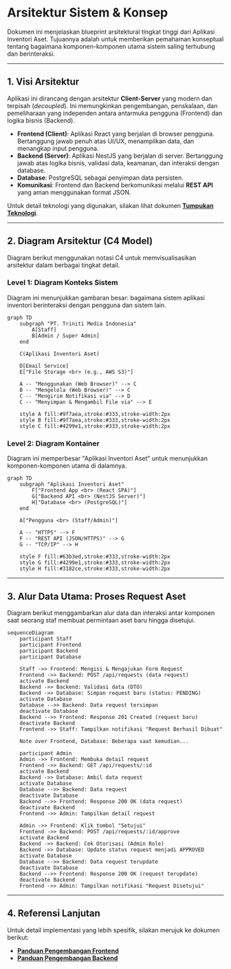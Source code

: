 # Arsitektur Sistem & Konsep

Dokumen ini menjelaskan blueprint arsitektural tingkat tinggi dari Aplikasi Inventori Aset. Tujuannya adalah untuk memberikan pemahaman konseptual tentang bagaimana komponen-komponen utama sistem saling terhubung dan berinteraksi.

---

## 1. Visi Arsitektur

Aplikasi ini dirancang dengan arsitektur **Client-Server** yang modern dan terpisah (_decoupled_). Ini memungkinkan pengembangan, penskalaan, dan pemeliharaan yang independen antara antarmuka pengguna (Frontend) dan logika bisnis (Backend).

-   **Frontend (Client)**: Aplikasi React yang berjalan di browser pengguna. Bertanggung jawab penuh atas UI/UX, menampilkan data, dan menangkap input pengguna.
-   **Backend (Server)**: Aplikasi NestJS yang berjalan di server. Bertanggung jawab atas logika bisnis, validasi data, keamanan, dan interaksi dengan database.
-   **Database**: PostgreSQL sebagai penyimpan data persisten.
-   **Komunikasi**: Frontend dan Backend berkomunikasi melalui **REST API** yang aman menggunakan format JSON.

Untuk detail teknologi yang digunakan, silakan lihat dokumen [**Tumpukan Teknologi**](./TECHNOLOGY_STACK.md).

---

## 2. Diagram Arsitektur (C4 Model)

Diagram berikut menggunakan notasi C4 untuk memvisualisasikan arsitektur dalam berbagai tingkat detail.

### Level 1: Diagram Konteks Sistem

Diagram ini menunjukkan gambaran besar: bagaimana sistem aplikasi inventori berinteraksi dengan pengguna dan sistem lain.

```mermaid
graph TD
    subgraph "PT. Triniti Media Indonesia"
        A[Staff]
        B[Admin / Super Admin]
    end

    C(Aplikasi Inventori Aset)

    D[Email Service]
    E["File Storage <br> (e.g., AWS S3)"]

    A -- "Menggunakan (Web Browser)" --> C
    B -- "Mengelola (Web Browser)" --> C
    C -- "Mengirim Notifikasi via" --> D
    C -- "Menyimpan & Mengambil File via" --> E

    style A fill:#9f7aea,stroke:#333,stroke-width:2px
    style B fill:#9f7aea,stroke:#333,stroke-width:2px
    style C fill:#4299e1,stroke:#333,stroke-width:2px
```

### Level 2: Diagram Kontainer

Diagram ini memperbesar "Aplikasi Inventori Aset" untuk menunjukkan komponen-komponen utama di dalamnya.

```mermaid
graph TD
    subgraph "Aplikasi Inventori Aset"
        F["Frontend App <br> (React SPA)"]
        G["Backend API <br> (NestJS Server)"]
        H["Database <br> (PostgreSQL)"]
    end

    A["Pengguna <br> (Staff/Admin)"]

    A -- "HTTPS" --> F
    F -- "REST API (JSON/HTTPS)" --> G
    G -- "TCP/IP" --> H

    style F fill:#63b3ed,stroke:#333,stroke-width:2px
    style G fill:#4299e1,stroke:#333,stroke-width:2px
    style H fill:#3182ce,stroke:#333,stroke-width:2px
```

---

## 3. Alur Data Utama: Proses Request Aset

Diagram berikut menggambarkan alur data dan interaksi antar komponen saat seorang staf membuat permintaan aset baru hingga disetujui.

```mermaid
sequenceDiagram
    participant Staff
    participant Frontend
    participant Backend
    participant Database

    Staff ->> Frontend: Mengisi & Mengajukan Form Request
    Frontend ->> Backend: POST /api/requests (data request)
    activate Backend
    Backend ->> Backend: Validasi data (DTO)
    Backend ->> Database: Simpan request baru (status: PENDING)
    activate Database
    Database -->> Backend: Data request tersimpan
    deactivate Database
    Backend -->> Frontend: Response 201 Created (request baru)
    deactivate Backend
    Frontend ->> Staff: Tampilkan notifikasi "Request Berhasil Dibuat"

    Note over Frontend, Database: Beberapa saat kemudian...

    participant Admin
    Admin ->> Frontend: Membuka detail request
    Frontend ->> Backend: GET /api/requests/:id
    activate Backend
    Backend ->> Database: Ambil data request
    activate Database
    Database -->> Backend: Data request
    deactivate Database
    Backend -->> Frontend: Response 200 OK (data request)
    deactivate Backend
    Frontend ->> Admin: Tampilkan detail request

    Admin ->> Frontend: Klik tombol "Setujui"
    Frontend ->> Backend: POST /api/requests/:id/approve
    activate Backend
    Backend ->> Backend: Cek Otorisasi (Admin Role)
    Backend ->> Database: Update status request menjadi APPROVED
    activate Database
    Database -->> Backend: Data request terupdate
    deactivate Database
    Backend -->> Frontend: Response 200 OK (request terupdate)
    deactivate Backend
    Frontend ->> Admin: Tampilkan notifikasi "Request Disetujui"
```

---

## 4. Referensi Lanjutan

Untuk detail implementasi yang lebih spesifik, silakan merujuk ke dokumen berikut:

-   [**Panduan Pengembangan Frontend**](../../02_DEVELOPMENT_GUIDES/FRONTEND_GUIDE.md)
-   [**Panduan Pengembangan Backend**](../../02_DEVELOPMENT_GUIDES/BACKEND_GUIDE.md)